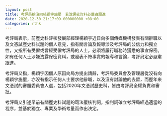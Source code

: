 ```yaml
---
layout: post
title: 考評局稱沒向楊穎宇施壓　若洩保密資料必嚴肅跟進
date: 2020-12-30 21:17:09.000000000 +08:00
categories: rthk
---
```


考評局表示，前歷史科評核發展部經理楊穎宇近日向多個傳媒機構發表有關辭職以及文憑試歷史科試題的個人意見，指有關言論及報導涉及考評局的公信力和獨立性，又指所有受僱或曾經受僱考評局的人士，必須將履行職務時獲悉的事宜保密。如有任何人士涉嫌洩露保密資料，或發表不符事實的報導和言論，考評局定必嚴肅跟進。

考評局又指，楊穎宇因個人原因向局方提出請辭，考評局委員會及管理層從沒有向楊穎宇施壓，亦沒有指示任何人士要求他辭職，以及沒有討論他的去留，而歷年來文憑試的審題委員會人選，包括2020年文憑試歷史科，皆由考評局全權負責和審批。

考評局又引述早前有關歷史科試題的司法覆核判詞，指判詞確立考評局經過適當的程序，並基於獨立、專業及學術考量而作出決定。
